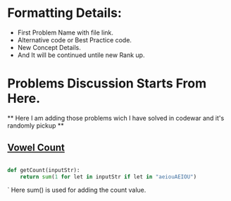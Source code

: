 # Formatting Details:

- First Problem Name with file link.
- Alternative code or Best Practice code.
- New Concept Details.
- And It will be continued untile new Rank up.

# Problems Discussion Starts From Here.
** Here I am adding those problems wich I have solved in codewar and it's randomly pickup **

## [Vowel Count](https://github.com/samiulislamponik/codewar/blob/master/7kyu/vowel_count.py " Problem-1 ")

``` python

def getCount(inputStr):
    return sum(1 for let in inputStr if let in "aeiouAEIOU")

```

` Here sum() is used for adding the count value.



